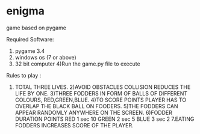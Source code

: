 # enigma
game based on pygame

Required Software:
1) pygame 3.4
2) windows os (7 or above)
3) 32 bit computer
4)Run the game.py file to execute

Rules to play :
1. TOTAL THREE LIVES.
2)AVOID OBSTACLES COLLISION REDUCES THE LIFE  BY ONE.
3)THREE FODDERS IN FORM OF BALLS OF DIFFERENT COLOURS, RED,GREEN,BLUE.
4)TO SCORE POINTS PLAYER HAS TO OVERLAP THE BLACK BALL ON FOODERS.
5)THE FODDERS CAN APPEAR RANDOMLY ANYWHERE ON THE SCREEN.
6)FODDER 		DURATION	 	   POINTS
	RED			   1 sec				   10
	GREEN		   2 sec  				  5
	BLUE       3 sec				    2
7.EATING FODDERS INCREASES SCORE OF THE PLAYER.

